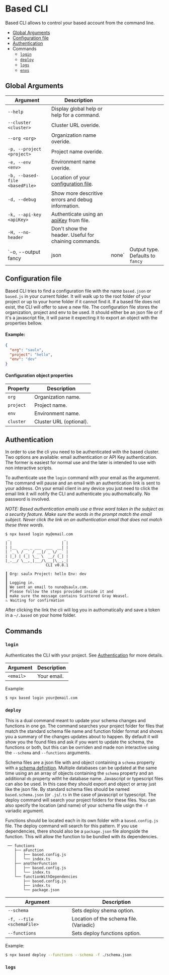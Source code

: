 # Based CLI

Based CLI allows to control your based account from the command line.

- [Global Arguments]()
- [Configuration file]()
- [Authentication]()
- Commands
	- [`login`]()
	- [`deploy`]()
	- [`logs`]()
	- [`envs`]()

## Global Arguments

| Argument                       | Description                                          |       |                                  |
|--------------------------------|------------------------------------------------------|-------|----------------------------------|
| `--help`                       | Display global help or help for a command.           |       |                                  |
| `--cluster <cluster>`          | Cluster URL overide.                                 |       |                                  |
| `--org <org>`                  | Organization name overide.                           |       |                                  |
| `-p, --project <project>`      | Project name overide.                                |       |                                  |
| `-e, --env <env>`              | Environment name overide.                            |       |                                  |
| `-b, --based-file <basedFile>` | Location of your [configuration file]().             |       |                                  |
| `-d, --debug`                  | Show more descritive errors and debug information.   |       |                                  |
| `-k, --api-key <apiKey>`       | Authenticate using an [apiKey]() from file.          |       |                                  |
| `-H, --no-header`              | Don't show the header. Useful for chaining commands. |       |                                  |
| `-o, --output fancy            | json                                                 | none` | Output type. Defaults to `fancy` |


## Configuration file

Based CLI tries to find a configuration file with the name `based.json` or `based.js` in your current folder. It will walk up to the root folder of your project or up to your home folder if it cannot find it.
If a based file does not exist, the CLI will offer to save a new file.
The configuration file stores the organization, project and env to be used. It should either be an json file or if it's a javascript file, it will parse it expecting it to export an object with the properties bellow.

#### Example:
```json
{
  "org": "saulx",
  "project": "hello",
  "env": "dev"
}
```

#### Configuration object properties
| Property  | Description             |
|-----------|-------------------------|
| `org`     | Organization name.      |
| `project` | Project name.           |
| `env`     | Environment name.       |
| `cluster` | Cluster URL (optional). |


## Authentication

In order to use the cli you need to be authenticated with the based cluster.
Two options are available: email authentication or API Key authentication. The former is easiest for normal use and the later is intended to use with non interactive scripts.

To authenticate use the `login` command with your email as the argumennt. The command will pause and an email with an authentication link is sent to your address. On your email client in any device you just need to click the email link it will notify the CLI and authenticate you authomatically. No password is involved.

*NOTE: Based authentication emails use a three word token in the subject as a security feature. Make sure the words in the prompt match the email subject. Never click the link on an authentication email that does not match these three words.*

```text
$ npx based login my@email.com
 _                        _
| |                      | |
| |__   __ _ ___  ___  __| |
| '_ \ / _` / __|/ _ \/ _` |
| |_) | (_| \__ \  __/ (_| |
|_.__/ \__,_|___/\___|\__,_|
                  CLI v0.8.1

┃ Org: saulx Project: hello Env: dev
┃
┃ Logging in.
┃ We sent an email to nuno@saulx.com.
┃ Please follow the steps provided inside it and
┃ make sure the message contains Scattered Gray Weasel.
⠦ Waiting for confirmation
```

After clicking the link the cli will log you in authomatically and save a token in a `~/.based` on your home folder.

## Commands

### `login`

Authenticates the CLI with your project.
See [Authentication]() for more details.

| Argument  | Description |
|-----------|-------------|
| `<email>` | Your email. |

Example:
```bash
$ npx based login your@email.com
```

### `deploy`

This is a dual command meant to update your schema changes and functions in one go.
The command searches your project folder for files that match the standard schema file name and function folder format and shows you a summary of the changes updates about to happen. By default it will show you the found files and ask if you want to update the schema, the functions or both, but this can be ovrriden and made non interactive using the `--schema` and `--functions` arguments.

Schema files are a json file with and object containing a `schema` property with a [schema definition](https://github.com/atelier-saulx/based-docs/blob/main/docs/schema.md). Multiple databases can be updated at the same time using an an array of objects containing the `schema` property and an additional `db` property witht he database name.
Javascript or typescript files can also be used. In this case they should export and object or array just like the json file.
By standard schema files should be named `based.schema.json` (or `.js`/`.ts` in the case of javascript or typescript. The deploy command will search your project folders for these files. You can also specify the location (and name) of your schema file usign the `-f` variadic argument.

Functions should be located each in its own folder with a `based.config.js` file. The deploy command will search for this pattern.
If you use dependencies, there should also be a `package.json` file alongside the function. This will allow the function to be bundled with its dependencies.

```
 ── functions
    ├── aFunction
    │   ├── based.config.js
    │   └── index.ts
    ├── anotherFunction
    │   ├── based.config.js
    │   └── index.ts
    └── functionWithDependencies
        ├── based.config.js
        ├── index.ts
        └── package.json
```

| Argument                  | Description                             |
|---------------------------|-----------------------------------------|
| `--schema`                | Sets deploy shema option.               |
| `-f, --file <schemaFile>` | Location of the schema file. (Variadic) |
| `--functions`             | Sets deploy functions option.           |

Example:
```bash
$ npx based deploy --functions --schema -f ./schema.json
```

### `logs`

